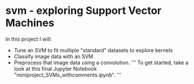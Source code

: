 # svm - exploring Support Vector Machines
In this project I will:
* Tune an SVM to fit multiple "standard" datasets to explore kernels
* Classify image data with an SVM
* Preprocess that image data using a convolution.
'''
To get started, take a look at this final Jupyter Notebook "miniproject_SVMs_withcomments.ipynb".
'''
